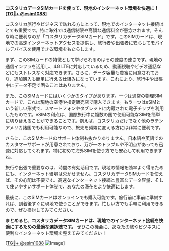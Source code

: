 **コスタリカデータSIMカードを使って、現地のインターネット環境を快適に！[[TG💪+ @esim1088](https://t.me/s/esim1088)]**

コスタリカ旅行やビジネスで訪れる方にとって、現地でのインターネット接続はとても重要です。特に海外では通信制限や高額な通信料金が懸念されます。そんな時に便利なのが「コスタリカデータSIMカード」です。このSIMカードは、現地での高速インターネットアクセスを提供し、旅行者や出張者に安心してモバイルデバイスを使用できる環境をもたらします。

まず、このSIMカードの特徴として挙げられるのはその速度の速さです。現地の通信インフラを活用し、4G LTEに対応しているため、動画視聴やビデオ通話などにもストレスなく対応できます。さらに、データ容量も豊富に用意されており、追加購入も簡単に行える仕組みになっています。これにより、旅行中や出張中にデータ不足で困ることはありません。

また、このSIMカードにはいくつかのタイプがあります。一つは通常の物理SIMカードで、これは現地の空港や指定販売店で購入できます。もう一つはeSIMという新しい形式で、スマートフォンやタブレットに内蔵された電子チップを利用したものです。eSIMの利点は、国際旅行中に複数の国で使用可能なSIMを簡単に切り替えることができることです。例えば、コスタリカだけでなく他のラテンアメリカ諸国でも利用可能なので、旅先を頻繁に変える方には非常に便利です。

さらに、このSIMカードのサポート体制も抜かりありません。日本語や英語でのカスタマーサポートが用意されており、万が一のトラブルや不明点があっても迅速に対応してくれます。特に初めて海外SIMを使う方でも安心して利用できますね。

旅行や出張で重要なのは、時間の有効活用です。現地の情報を効率よく得るためにも、インターネット環境は欠かせません。コスタリカデータSIMカードを使えば、その心配は不要です。高速なインターネット接続と豊富なデータ容量、そして使いやすいサポート体制で、あなたの滞在をより快適にします。

最後に、このSIMカードはオンラインでも購入可能です。旅行前に事前に準備すれば、到着後すぐに現地で使うことができます。忙しい方でも手軽に利用できるので、ぜひ検討してみてください。

**まとめると、コスタリカデータSIMカードは、現地でのインターネット接続を快適にするための最適な選択肢です。** ぜひこの機会に、あなたの旅やビジネスに便利なインターネット環境を整えてみてください！

[[TG💪+ @esim1088](https://t.me/s/esim1088) ![Image](https://i.postimg.cc/Y0z9fWf4/image.png)]